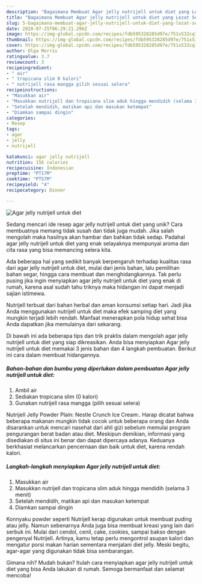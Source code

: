 ```yaml
---
description: "Bagaimana Membuat Agar jelly nutrijell untuk diet yang Lezat Sekali"
title: "Bagaimana Membuat Agar jelly nutrijell untuk diet yang Lezat Sekali"
slug: 5-bagaimana-membuat-agar-jelly-nutrijell-untuk-diet-yang-lezat-sekali
date: 2020-07-25T06:29:21.296Z
image: https://img-global.cpcdn.com/recipes/fdb595328285d97e/751x532cq70/agar-jelly-nutrijell-untuk-diet-foto-resep-utama.jpg
thumbnail: https://img-global.cpcdn.com/recipes/fdb595328285d97e/751x532cq70/agar-jelly-nutrijell-untuk-diet-foto-resep-utama.jpg
cover: https://img-global.cpcdn.com/recipes/fdb595328285d97e/751x532cq70/agar-jelly-nutrijell-untuk-diet-foto-resep-utama.jpg
author: Olga Morris
ratingvalue: 3.7
reviewcount: 3
recipeingredient:
- " air"
- " tropicana slim 0 kalori"
- " nutrijell rasa mangga pilih sesuai selera"
recipeinstructions:
- "Masukkan air"
- "Masukkan nutrijell dan tropicana slim aduk hingga mendidih (selama 3 menit)"
- "Setelah mendidih, matikan api dan masukan ketempat"
- "Diamkan sampai dingin"
categories:
- Resep
tags:
- agar
- jelly
- nutrijell

katakunci: agar jelly nutrijell 
nutrition: 156 calories
recipecuisine: Indonesian
preptime: "PT17M"
cooktime: "PT57M"
recipeyield: "4"
recipecategory: Dinner

---
```



![Agar jelly nutrijell untuk diet](https://img-global.cpcdn.com/recipes/fdb595328285d97e/751x532cq70/agar-jelly-nutrijell-untuk-diet-foto-resep-utama.jpg)

Sedang mencari ide resep agar jelly nutrijell untuk diet yang unik? Cara membuatnya memang tidak susah dan tidak juga mudah. Jika salah mengolah maka hasilnya akan hambar dan bahkan tidak sedap. Padahal agar jelly nutrijell untuk diet yang enak selayaknya mempunyai aroma dan cita rasa yang bisa memancing selera kita.

Ada beberapa hal yang sedikit banyak berpengaruh terhadap kualitas rasa dari agar jelly nutrijell untuk diet, mulai dari jenis bahan, lalu pemilihan bahan segar, hingga cara membuat dan menghidangkannya. Tak perlu pusing jika ingin menyiapkan agar jelly nutrijell untuk diet yang enak di rumah, karena asal sudah tahu triknya maka hidangan ini dapat menjadi sajian istimewa.

Nutrijell terbuat dari bahan herbal dan aman konsumsi setiap hari. Jadi jika Anda menggunakan nutrijell untuk diet maka efek samping diet yang mungkin terjadi lebih rendah. Manfaat menerapkan pola hidup sehat bisa Anda dapatkan jika memulainya dari sekarang.


Di bawah ini ada beberapa tips dan trik praktis dalam mengolah agar jelly nutrijell untuk diet yang siap dikreasikan. Anda bisa menyiapkan Agar jelly nutrijell untuk diet memakai 3 jenis bahan dan 4 langkah pembuatan. Berikut ini cara dalam membuat hidangannya.

<!--inarticleads1-->

##### Bahan-bahan dan bumbu yang diperlukan dalam pembuatan Agar jelly nutrijell untuk diet:

1. Ambil  air
1. Sediakan  tropicana slim (0 kalori)
1. Gunakan  nutrijell rasa mangga (pilih sesuai selera)


Nutrijell Jelly Powder Plain: Nestle Crunch Ice Cream:. Harap dicatat bahwa beberapa makanan mungkin tidak cocok untuk beberapa orang dan Anda disarankan untuk mencari nasehat dari ahli gizi sebelum memulai program pengurangan berat badan atau diet. Meskipun demikian, informasi yang disediakan di situs ini benar dan dapat dipercaya adanya. Keduanya berkhasiat melancarkan pencernaan dan baik untuk diet, karena rendah kalori. 

<!--inarticleads2-->

##### Langkah-langkah menyiapkan Agar jelly nutrijell untuk diet:

1. Masukkan air
1. Masukkan nutrijell dan tropicana slim aduk hingga mendidih (selama 3 menit)
1. Setelah mendidih, matikan api dan masukan ketempat
1. Diamkan sampai dingin


Konnyaku powder seperti Nutrijell kerap digunakan untuk membuat puding atau jelly. Namun sebenarnya Anda juga bisa membuat kreasi yang lain dari serbuk ini. Mulai dari cendol, cenil, cake, cookies, sampai bakso dengan pengenyal Nutrijell. Artinya, kamu tetap perlu mengontrol asupan kalori dan mengatur porsi makan harian sementara menjalani diet jelly. Meski begitu, agar-agar yang digunakan tidak bisa sembarangan. 

Gimana nih? Mudah bukan? Itulah cara menyiapkan agar jelly nutrijell untuk diet yang bisa Anda lakukan di rumah. Semoga bermanfaat dan selamat mencoba!
